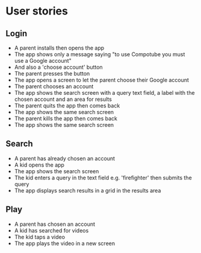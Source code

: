 # User stories

## Login

- A parent installs then opens the app
- The app shows only a message saying "to use Compotube you must use a Google account"
- And also a 'choose account' button
- The parent presses the button
- The app opens a screen to let the parent choose their Google account
- The parent chooses an account
- The app shows the search screen with a query text field, a label with the chosen account and an area for results
- The parent quits the app then comes back
- The app shows the same search screen
- The parent kills the app then comes back
- The app shows the same search screen

## Search

- A parent has already chosen an account
- A kid opens the app
- The app shows the search screen
- The kid enters a query in the text field e.g. 'firefighter' then submits the query
- The app displays search results in a grid in the results area

## Play

- A parent has chosen an account
- A kid has searched for videos
- The kid taps a video
- The app plays the video in a new screen
